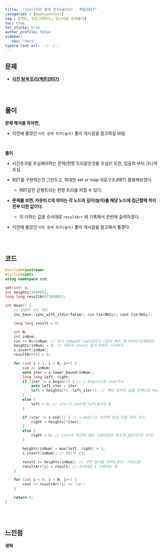 ```yaml
---
title:  "[C++]이진 탐색 트리(높이2) - 백준2957"
categories : [BaekjoonTest]
tag : [백준, 프로그래머스, 알고리즘 문제풀이]
toc: true
toc_sticky: true
author_profile: false
sidebar:
   nav: "docs"
typora-root-url: ../../..
---
```




## 문제

* **[이진 탐색 트리(백준2957)](https://www.acmicpc.net/problem/2957)**

<br><br>

## 풀이

**문제 해석을 하자면,**

* 이전에 풀었던 `이진 검색 트리(높이)` 풀이 게시글을 참고하길 바람.

<br>

**풀이**

* 시간초과를 조심해야하는 문제(편향 트리같은것들 조심)!! 또한, 입출력 부터 크니까 조심.
* BST를 구현하는건 그만두고, 최대한 set or map 자료구조(RBT) 활용해보겠다.
   * RBT같은 균형트리는 편향 트리를 피할 수 있다.

* **문제를 보면, 카운터 C의 의미는 각 노드의 깊이(높이)를 해당 노드에 접근할때 까지 전부 더한 값이다.**
   * 이 더하는 값을 순서대로 `resultArr` 에 기록해서 한번에 출력하겠다.

* 이전에 풀었던 `이진 검색 트리(높이)` 풀이 게시글을 참고해서 풀겠다.

<br><br>

## 코드

```c++
#include<iostream>
#include<set>
using namespace std;

set<int> s;
int heights[300005];
long long resultArr[300005];

int main() {
	// 입출력 속도 개선
	ios_base::sync_with_stdio(false); cin.tie(NULL); cout.tie(NULL);

	long long result = 0;

	int N;
	int inNum;
	cin >> N>>inNum; // 초기 inNum은 root값이고 C값이 루트 땐 0이다(문제확인)
	heights[inNum] = 0; // 따라서 root는 높이 0부터 시작하자.
	s.insert(inNum);
	resultArr[0] = 0;

	for (int i = 1; i < N; i++) {
		cin >> inNum;
		auto iter = s.lower_bound(inNum);
		long long left, right;
		if (iter != s.begin()) { // s.begin()은 root주소
			auto left_iter = iter;
			left = heights[*(--left_iter)]; // 해당 위치의 값을 인덱스로 heights배열 접근
		}
		else {
			left = 0; // iter이 root면 left높이는 0
		}

		if (iter != s.end()) { // s.end()는 마지막 원소 다음 자리 주소
			right = heights[*iter];
		}
		else {
			right = 0; // iter이 마지막 원소 다음이란건 원소가 없단것(빈 트리)
		}

		heights[inNum] = max(left, right) + 1;
		s.insert(inNum); // RBT에 삽입

		result += heights[inNum]; // 구한 높이들 더하는중(C 구하는중)
		resultArr[i] = result; // 순서대로 C 기록하는 중
	}

	for (int i = 0; i < N; i++) {
		cout << resultArr[i] << '\n';
	}

	return 0;
}
```

<br><br>

## 느낀점

**생략**
